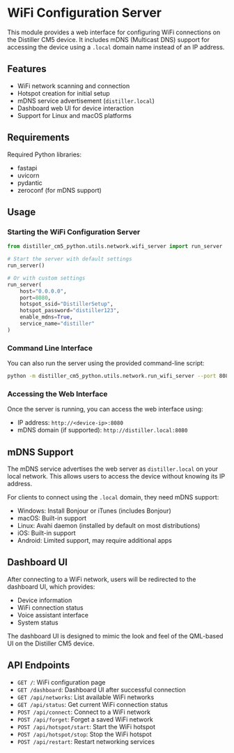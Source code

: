 # WiFi Configuration Server

This module provides a web interface for configuring WiFi connections on the Distiller CM5 device. It includes mDNS (Multicast DNS) support for accessing the device using a `.local` domain name instead of an IP address.

## Features

- WiFi network scanning and connection
- Hotspot creation for initial setup
- mDNS service advertisement (`distiller.local`)
- Dashboard web UI for device interaction
- Support for Linux and macOS platforms

## Requirements

Required Python libraries:
- fastapi
- uvicorn
- pydantic
- zeroconf (for mDNS support)

## Usage

### Starting the WiFi Configuration Server

```python
from distiller_cm5_python.utils.network.wifi_server import run_server

# Start the server with default settings
run_server()

# Or with custom settings
run_server(
    host="0.0.0.0",
    port=8080,
    hotspot_ssid="DistillerSetup",
    hotspot_password="distiller123",
    enable_mdns=True,
    service_name="distiller"
)
```

### Command Line Interface

You can also run the server using the provided command-line script:

```bash
python -m distiller_cm5_python.utils.network.run_wifi_server --port 8080 --enable-mdns --service-name distiller
```

### Accessing the Web Interface

Once the server is running, you can access the web interface using:

- IP address: `http://<device-ip>:8080`
- mDNS domain (if supported): `http://distiller.local:8080`

## mDNS Support

The mDNS service advertises the web server as `distiller.local` on your local network. This allows users to access the device without knowing its IP address.

For clients to connect using the `.local` domain, they need mDNS support:

- Windows: Install Bonjour or iTunes (includes Bonjour)
- macOS: Built-in support
- Linux: Avahi daemon (installed by default on most distributions)
- iOS: Built-in support
- Android: Limited support, may require additional apps

## Dashboard UI

After connecting to a WiFi network, users will be redirected to the dashboard UI, which provides:

- Device information
- WiFi connection status
- Voice assistant interface
- System status

The dashboard UI is designed to mimic the look and feel of the QML-based UI on the Distiller CM5 device.

## API Endpoints

- `GET /`: WiFi configuration page
- `GET /dashboard`: Dashboard UI after successful connection
- `GET /api/networks`: List available WiFi networks
- `GET /api/status`: Get current WiFi connection status
- `POST /api/connect`: Connect to a WiFi network
- `POST /api/forget`: Forget a saved WiFi network
- `POST /api/hotspot/start`: Start the WiFi hotspot
- `POST /api/hotspot/stop`: Stop the WiFi hotspot
- `POST /api/restart`: Restart networking services 
